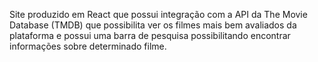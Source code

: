 Site produzido em React que possui integração com a API da The Movie Database (TMDB) que possibilita ver os filmes mais bem avaliados da plataforma e possui uma barra de pesquisa possibilitando encontrar informações sobre determinado filme.
